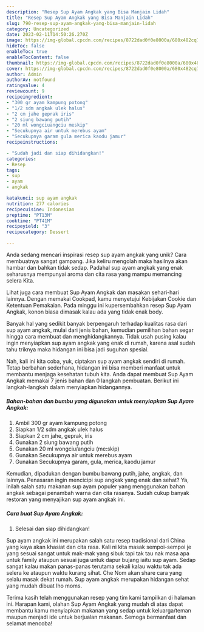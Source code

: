 ```yaml
---
description: "Resep Sup Ayam Angkak yang Bisa Manjain Lidah"
title: "Resep Sup Ayam Angkak yang Bisa Manjain Lidah"
slug: 790-resep-sup-ayam-angkak-yang-bisa-manjain-lidah
category: Uncategorized
date: 2023-02-11T14:50:26.270Z
image: https://img-global.cpcdn.com/recipes/8722dad0f0e8000a/680x482cq70/sup-ayam-angkak-foto-resep-utama.jpg
hideToc: false
enableToc: true
enableTocContent: false
thumbnail: https://img-global.cpcdn.com/recipes/8722dad0f0e8000a/680x482cq70/sup-ayam-angkak-foto-resep-utama.jpg
cover: https://img-global.cpcdn.com/recipes/8722dad0f0e8000a/680x482cq70/sup-ayam-angkak-foto-resep-utama.jpg
author: Admin
authorAv: notfound
ratingvalue: 4
reviewcount: 9
recipeingredient:
- "300 gr ayam kampung potong"
- "1/2 sdm angkak ulek halus"
- "2 cm jahe geprak iris"
- "2 siung bawang putih"
- "20 ml wongciuangciu meskip"
- "Secukupnya air untuk merebus ayam"
- "Secukupnya garam gula merica kaodu jamur"
recipeinstructions:

- "Sudah jadi dan siap dihidangkan!"
categories:
- Resep
tags:
- sup
- ayam
- angkak

katakunci: sup ayam angkak 
nutrition: 277 calories
recipecuisine: Indonesian
preptime: "PT13M"
cooktime: "PT41M"
recipeyield: "3"
recipecategory: Dessert

---
```





Anda sedang mencari inspirasi resep sup ayam angkak yang unik? Cara membuatnya sangat gampang. Jika keliru mengolah maka hasilnya akan hambar dan bahkan tidak sedap. Padahal sup ayam angkak yang enak seharusnya mempunyai aroma dan cita rasa yang mampu memancing selera Kita.





Lihat juga cara membuat Sup Ayam Angkak dan masakan sehari-hari lainnya. Dengan memakai Cookpad, kamu menyetujui Kebijakan Cookie dan Ketentuan Pemakaian. Pada minggu ini kupersembahkan resep Sup Ayam Angkak, konon biasa dimasak kalau ada yang tidak enak body.

Banyak hal yang sedikit banyak berpengaruh terhadap kualitas rasa dari sup ayam angkak, mulai dari jenis bahan, kemudian pemilihan bahan segar hingga cara membuat dan menghidangkannya. Tidak usah pusing kalau ingin menyiapkan sup ayam angkak yang enak di rumah, karena asal sudah tahu triknya maka hidangan ini bisa jadi suguhan spesial.






Nah, kali ini kita coba, yuk, ciptakan sup ayam angkak sendiri di rumah. Tetap berbahan sederhana, hidangan ini bisa memberi manfaat untuk membantu menjaga kesehatan tubuh kita. Anda dapat membuat Sup Ayam Angkak memakai 7 jenis bahan dan 0 langkah pembuatan. Berikut ini langkah-langkah dalam menyiapkan hidangannya.

<!--inarticleads1-->

##### Bahan-bahan dan bumbu yang digunakan untuk menyiapkan Sup Ayam Angkak:

1. Ambil 300 gr ayam kampung potong
1. Siapkan 1/2 sdm angkak ulek halus
1. Siapkan 2 cm jahe, geprak, iris
1. Gunakan 2 siung bawang putih
1. Gunakan 20 ml wongciu/angciu (me:skip)
1. Gunakan Secukupnya air untuk merebus ayam
1. Gunakan Secukupnya garam, gula, merica, kaodu jamur


Kemudian, dipadukan dengan bumbu bawang putih, jahe, angkak, dan lainnya. Penasaran ingin mencicipi sup angkak yang enak dan sehat? Ya, inilah salah satu makanan sup ayam populer yang menggunakan bahan angkak sebagai penambah warna dan cita rasanya. Sudah cukup banyak restoran yang menyajikan sup ayam angkak ini. 

<!--inarticleads2-->

##### Cara buat Sup Ayam Angkak:


1. Selesai dan siap dihidangkan!

Sup ayam angkak ini merupakan salah satu resep tradisional dari China yang kaya akan khasiat dan cita rasa. Kali ni kita masak sempoi-sempoi je yang sesuai sangat untuk mak-mak yang sibuk tapi tak tau nak masa apa untuk family ataupun sesuai juga untuk dapur bujang iaitu sup ayam. Sedap sangat kalau makan panas-panas terutama sekali kalau waktu tak ada selera ke ataupun waktu kurang sihat. Che Nom akan share cara yang selalu masak dekat rumah. Sup ayam angkak merupakan hidangan sehat yang mudah dibuat lho moms. 

Terima kasih telah menggunakan resep yang tim kami tampilkan di halaman ini. Harapan kami, olahan Sup Ayam Angkak yang mudah di atas dapat membantu kamu menyiapkan makanan yang sedap untuk keluarga/teman maupun menjadi ide untuk berjualan makanan. Semoga bermanfaat dan selamat mencoba!
